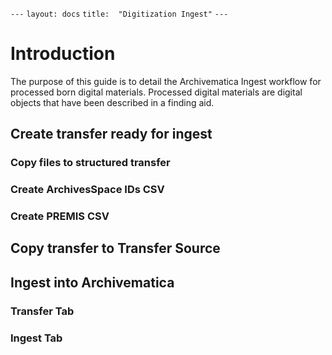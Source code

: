 `---` 
`layout: docs` 
`title:  "Digitization Ingest"` 
`---`

# Introduction

The purpose of this guide is to detail the Archivematica Ingest workflow for processed born digital materials. Processed digital materials are digital objects that have been described in a finding aid.


## Create transfer ready for ingest

### Copy files to structured transfer

### Create ArchivesSpace IDs CSV

### Create PREMIS CSV

## Copy transfer to Transfer Source

## Ingest into Archivematica

### Transfer Tab

### Ingest Tab


